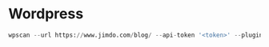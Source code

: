 # Wordpress

```python
wpscan --url https://www.jimdo.com/blog/ --api-token '<token>' --plugins-detection mixed -e vp,vt,cb,dbe,u1-10 --force
```